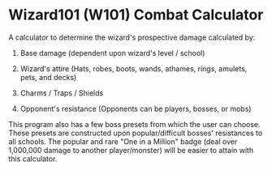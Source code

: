 # Wizard101 (W101) Combat Calculator

A calculator to determine the wizard's prospective damage calculated by:

1) Base damage (dependent upon wizard's level / school)

2) Wizard's attire (Hats, robes, boots, wands, athames, rings, amulets, pets, and decks)

3) Charms / Traps / Shields

4) Opponent's resistance (Opponents can be players, bosses, or mobs)

This program also has a few boss presets from which the user can choose. These presets are constructed upon popular/difficult bosses' resistances to all schools. The popular and rare "One in a Million" badge (deal over 1,000,000 damage to another player/monster) will be easier to attain with this calculator.

